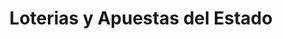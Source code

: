 ---
title: "Loterias y Apuestas del Estado"
url: /vinyols-i-els-arcs/loterias-y-apuestas-del-estado/
shop: Lotterie
---